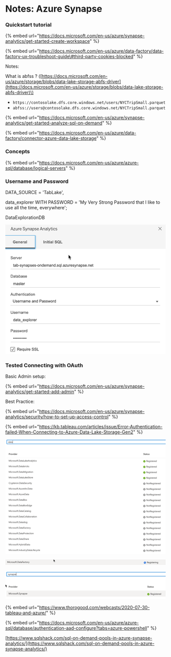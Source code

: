 # Notes: Azure Synapse

### Quickstart tutorial 

{% embed url="https://docs.microsoft.com/en-us/azure/synapse-analytics/get-started-create-workspace" %}

{% embed url="https://docs.microsoft.com/en-us/azure/data-factory/data-factory-ux-troubleshoot-guide\#third-party-cookies-blocked" %}

Notes:

What is abfss ? \([https://docs.microsoft.com/en-us/azure/storage/blobs/data-lake-storage-abfs-driver](https://docs.microsoft.com/en-us/azure/storage/blobs/data-lake-storage-abfs-driver)\)

* `https://contosolake.dfs.core.windows.net/users/NYCTripSmall.parquet`
* `abfss://users@contosolake.dfs.core.windows.net/NYCTripSmall.parquet`



{% embed url="https://docs.microsoft.com/en-us/azure/synapse-analytics/get-started-analyze-sql-on-demand" %}



{% embed url="https://docs.microsoft.com/en-us/azure/data-factory/connector-azure-data-lake-storage" %}

### Concepts

{% embed url="https://docs.microsoft.com/en-us/azure/azure-sql/database/logical-servers" %}



### Username and Password

DATA\_SOURCE = 'TabLake',

data\_explorer WITH PASSWORD = 'My Very Strong Password that I like to use all the time, everywhere';

DataExplorationDB

![](.gitbook/assets/image%20%2894%29.png)

### Tested Connecting with OAuth

Basic Admin setup:

{% embed url="https://docs.microsoft.com/en-us/azure/synapse-analytics/get-started-add-admin" %}

Best Practice:

{% embed url="https://docs.microsoft.com/en-us/azure/synapse-analytics/security/how-to-set-up-access-control" %}



{% embed url="https://kb.tableau.com/articles/issue/Error-Authentication-failed-When-Connecting-to-Azure-Data-Lake-Storage-Gen2" %}

![](.gitbook/assets/image%20%2895%29.png)

![](.gitbook/assets/image%20%28100%29.png)

![](.gitbook/assets/image%20%2899%29.png)

{% embed url="https://www.thorogood.com/webcasts/2020-07-30-tableau-and-azure/" %}

{% embed url="https://docs.microsoft.com/en-us/azure/azure-sql/database/authentication-aad-configure?tabs=azure-powershell" %}

[https://www.sqlshack.com/sql-on-demand-pools-in-azure-synapse-analytics/](https://www.sqlshack.com/sql-on-demand-pools-in-azure-synapse-analytics/)

